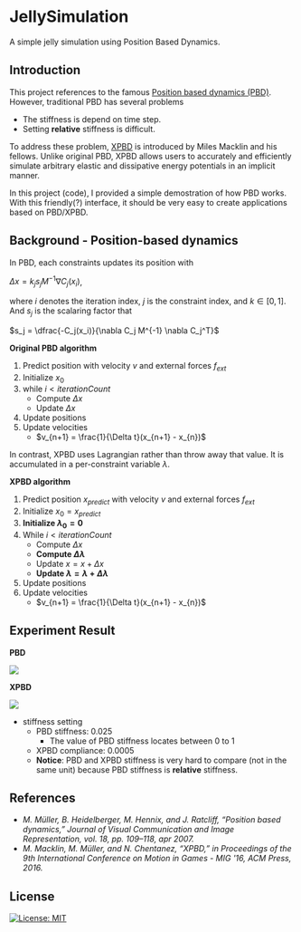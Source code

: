 # JellySimulation
A simple jelly simulation using Position Based Dynamics.

## Introduction
This project references to the famous [Position based dynamics (PBD)](https://matthias-research.github.io/pages/publications/posBasedDyn.pdf). However, traditional PBD has several problems
* The stiffness is depend on time step.
* Setting **relative** stiffness is difficult.

To address these problem, [XPBD](http://mmacklin.com/xpbd.pdf) is introduced by Miles Macklin and his fellows. Unlike original PBD, XPBD allows users to accurately and efficiently simulate arbitrary elastic and dissipative
energy potentials in an implicit manner.

In this project (code), I provided a simple demostration of how PBD works. With this friendly(?) interface, it should be very easy to create applications based on PBD/XPBD.

## Background - Position-based dynamics
In PBD, each constraints updates its position with

$\Delta x = k_js_jM^{-1}\nabla C_j(x_i)$,

where $i$ denotes the iteration index, $j$ is the constraint index, and $k \in[0,1]$. And $s_j$ is the scalaring factor that

$s_j = \dfrac{-C_j(x_i)}{\nabla C_j M^{-1} \nabla C_j^T}$


**Original PBD algorithm**
1. Predict position with velocity $v$ and external forces $f_{ext}$
2. Initialize $x_0$ 
3. while $i<iterationCount$
    - Compute $\Delta x$
    - Update $\Delta x$
4. Update positions
5. Update velocities 
    - $v_{n+1} = \frac{1}{\Delta t}(x_{n+1} - x_{n})$ 

In contrast, XPBD uses Lagrangian rather than throw away that value. It is accumulated in a per-constraint variable $\lambda$.

**XPBD algorithm**
1. Predict position $x_{predict}$ with velocity $v$ and external forces $f_{ext}$
2. Initialize $x_0 = x_{predict}$ 
3. **Initialize $\lambda_0 = 0$**
4. While $i<iterationCount$
    - Compute $\Delta x$
    - **Compute $\Delta \lambda$**
    - Update $x = x + \Delta x$
    - **Update $\lambda = \lambda + \Delta \lambda$**
5. Update positions
6. Update velocities 
    - $v_{n+1} = \frac{1}{\Delta t}(x_{n+1} - x_{n})$ 



## Experiment Result 
**PBD**

![](https://i.imgur.com/3OfJ97m.gif)

**XPBD**

![](https://i.imgur.com/CgO8adS.gif)

* stiffness setting 
    * PBD stiffness: 0.025
        * The value of PBD stiffness locates between 0 to 1
    * XPBD compliance: 0.0005    
    * **Notice**: PBD and XPBD stiffness is very hard to compare (not in the same unit) because PBD stiffness is **relative** stiffness.

## References
* *M. Müller, B. Heidelberger, M. Hennix, and J. Ratcliff, “Position based dynamics,” Journal of Visual Communication and Image Representation, vol. 18, pp. 109–118, apr 2007.*
* *M. Macklin, M. Müller, and N. Chentanez, “XPBD,” in Proceedings of the 9th International Conference on Motion in Games - MIG '16, ACM Press, 2016.*

## License
[![License: MIT](https://img.shields.io/badge/License-MIT-yellow.svg)](https://opensource.org/licenses/MIT)
